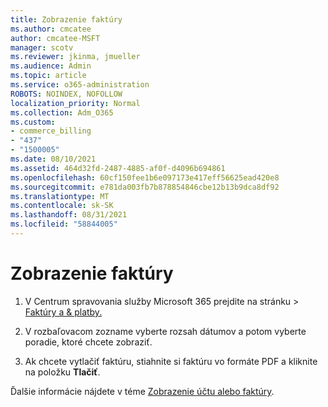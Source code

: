 ```yaml
---
title: Zobrazenie faktúry
ms.author: cmcatee
author: cmcatee-MSFT
manager: scotv
ms.reviewer: jkinma, jmueller
ms.audience: Admin
ms.topic: article
ms.service: o365-administration
ROBOTS: NOINDEX, NOFOLLOW
localization_priority: Normal
ms.collection: Adm_O365
ms.custom:
- commerce_billing
- "437"
- "1500005"
ms.date: 08/10/2021
ms.assetid: 464d32fd-2487-4885-af0f-d4096b694861
ms.openlocfilehash: 60cf150fee1b6e097173e417eff56625ead420e8
ms.sourcegitcommit: e781da003fb7b878854846cbe12b13b9dca8df92
ms.translationtype: MT
ms.contentlocale: sk-SK
ms.lasthandoff: 08/31/2021
ms.locfileid: "58844005"
---
```

# <a name="view-my-bill-or-invoice"></a>Zobrazenie faktúry

1. V Centrum spravovania služby Microsoft 365 prejdite na stránku  \> [Faktúry a & platby.](https://go.microsoft.com/fwlink/p/?linkid=848039)

2. V rozbaľovacom zozname vyberte rozsah dátumov a potom vyberte poradie, ktoré chcete zobraziť.

3. Ak chcete vytlačiť faktúru, stiahnite si faktúru vo formáte PDF a kliknite na položku **Tlačiť**.

Ďalšie informácie nájdete v téme [Zobrazenie účtu alebo faktúry](https://docs.microsoft.com/microsoft-365/commerce/billing-and-payments/view-your-bill-or-invoice).
